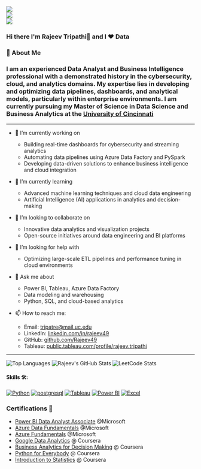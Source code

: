 ![](https://komarev.com/ghpvc/?username=Rajeev49&color=36b812)<br>
![](https://img.shields.io/github/followers/DVNSHX?style=social)<br>
![](https://img.shields.io/github/stars/DVNSHX?style=social)<br>
---

### Hi there I'm Rajeev Tripathi👋 and I ❤️ Data 

### 🚀 About Me

### I am an experienced Data Analyst and Business Intelligence professional with a demonstrated history in the cybersecurity, cloud, and analytics domains. My expertise lies in developing and optimizing data pipelines, dashboards, and analytical models, particularly within enterprise environments. I am currently pursuing my Master of Science in Data Science and Business Analytics at the  [University of Cincinnati](https://www.uc.edu/) 
---

- 🔭 I’m currently working on  
  * Building real-time dashboards for cybersecurity and streaming analytics  
  * Automating data pipelines using Azure Data Factory and PySpark  
  * Developing data-driven solutions to enhance business intelligence and cloud integration  

- 🌱 I’m currently learning  
  * Advanced machine learning techniques and cloud data engineering  
  * Artificial Intelligence (AI) applications in analytics and decision-making  

- 👯 I’m looking to collaborate on  
  * Innovative data analytics and visualization projects  
  * Open-source initiatives around data engineering and BI platforms  

- 🤔 I’m looking for help with  
  * Optimizing large-scale ETL pipelines and performance tuning in cloud environments  

- 💬 Ask me about  
  * Power BI, Tableau, Azure Data Factory  
  * Data modeling and warehousing  
  * Python, SQL, and cloud-based analytics  

- 📫 How to reach me:  
  * Email: tripatre@mail.uc.edu  
  * LinkedIn: [linkedin.com/in/rajeev49](https://www.linkedin.com/in/rajeev49)  
  * GitHub: [github.com/Rajeev49](https://github.com/Rajeev49)  
  * Tableau: [public.tableau.com/profile/rajeev.tripathi](https://public.tableau.com/app/profile/rajeev.tripathi)
 ---

![Top Languages](https://github-readme-stats.vercel.app/api/top-langs/?username=Rajeev49&layout=compact&theme=dark)
![Rajeev's GitHub Stats](https://github-readme-stats.vercel.app/api?username=Rajeev49&show_icons=true&theme=dark&hide=contribs)
![LeetCode Stats](https://leetcard.jacoblin.cool/Rajeev729?ext=heatmap)


<!--- **Curriculum Vitae**: [cv.pdf](https://github.com/dayyass/dayyass/blob/main/cv.pdf) -->

#### Skills 🛠️:
<a href='' target="_blank"><img alt='Python' src='https://img.shields.io/badge/Python-100000?style=for-the-badge&logo=Python&logoColor=FFFFFF&labelColor=900190&color=900190'/></a>
<a href='' target="_blank"><img alt='postgresql' src='https://img.shields.io/badge/SQL-100000?style=for-the-badge&logo=postgresql&logoColor=FFFFFF&labelColor=DB0063&color=DB0063'/></a>
<a href='' target="_blank"><img alt='Tableau' src='https://img.shields.io/badge/Tableau-100000?style=for-the-badge&logo=Tableau&logoColor=FFFFFF&labelColor=FFE001&color=FFE001'/></a>
<a href='' target="_blank"><img alt='Power BI' src='https://img.shields.io/badge/PowerBI-100000?style=for-the-badge&logo=powerbi&logoColor=FFFFFF&labelColor=0BD77C&color=0BD77C'/></a>
<a href='' target="_blank"><img alt='Excel' src='https://img.shields.io/badge/Excel-100000?style=for-the-badge&logo=microsoft-excel&logoColor=FFFFFF&labelColor=017BED&color=017BED'/></a>





<!--- - [How to start a career in DS](https://youtu.be/_YrX25CpJWs) @ REU Data Science Club -->

### Certifications 📜
- [Power BI Data Analyst Associate](https://learn.microsoft.com/en-us/users/tripathirajeevcognizant-3112/credentials/d5d2f3892b749d0b?ref=https%3A%2F%2Fwww.linkedin.com%2F) @Microsoft
- [Azure Data Fundamentals](https://learn.microsoft.com/en-us/users/tripathirajeevcognizant-3112/credentials/145057fbdbd3904a?ref=https%3A%2F%2Fwww.linkedin.com%2F) @Microsoft
- [Azure Fundamentals](https://www.credly.com/badges/9ad9862e-55de-4f1a-a7e2-8de98e414731) @Microsoft
- [Google Data Analytics](https://coursera.org/share/cef6271e393eea2238670086d8c03237) @ Coursera
- [Business Analytics for Decision Making](https://coursera.org/share/1d2bfc1a47daa8054a34c5189b9e06be) @ Coursera
- [Python for Everybody](https://coursera.org/share/52ebb4853dea03cfbc760dc7d9a581df) @ Coursera
- [Introduction to Statistics](https://coursera.org/share/6982c3d93ca203bc95e88582a2129a3a) @ Coursera




